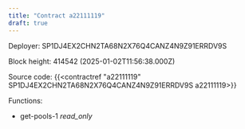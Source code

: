 ```yaml
---
title: "Contract a22111119"
draft: true
---
```

Deployer: SP1DJ4EX2CHN2TA68N2X76Q4CANZ4N9Z91ERRDV9S


 



Block height: 414542 (2025-01-02T11:56:38.000Z)

Source code: {{<contractref "a22111119" SP1DJ4EX2CHN2TA68N2X76Q4CANZ4N9Z91ERRDV9S a22111119>}}

Functions:

* get-pools-1 _read_only_
